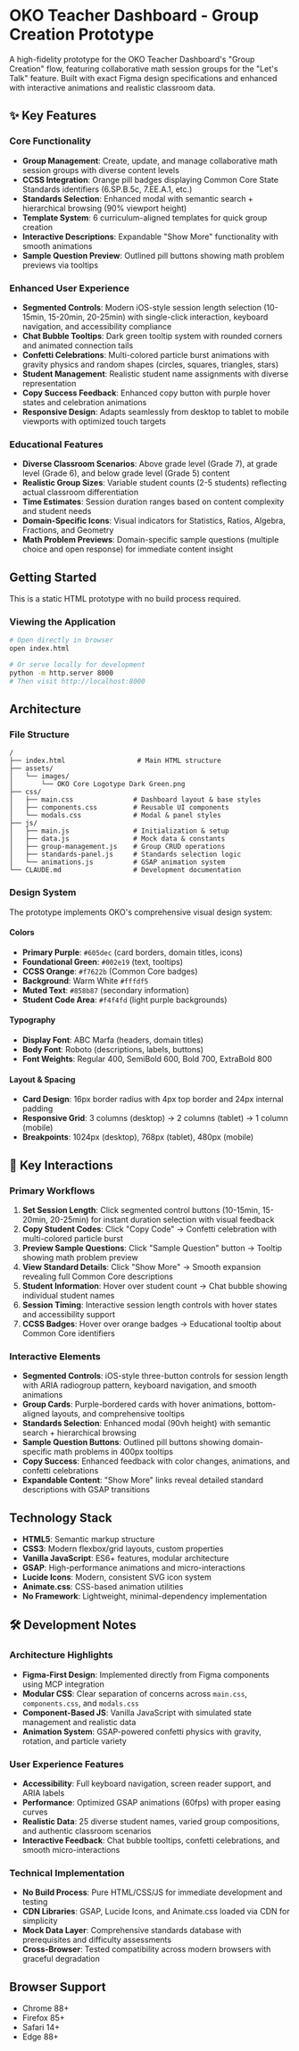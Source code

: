# OKO Teacher Dashboard - Group Creation Prototype

A high-fidelity prototype for the OKO Teacher Dashboard's "Group Creation" flow, featuring collaborative math session groups for the "Let's Talk" feature. Built with exact Figma design specifications and enhanced with interactive animations and realistic classroom data.

## ✨ Key Features

### Core Functionality
- **Group Management**: Create, update, and manage collaborative math session groups with diverse content levels
- **CCSS Integration**: Orange pill badges displaying Common Core State Standards identifiers (6.SP.B.5c, 7.EE.A.1, etc.)
- **Standards Selection**: Enhanced modal with semantic search + hierarchical browsing (90% viewport height)
- **Template System**: 6 curriculum-aligned templates for quick group creation
- **Interactive Descriptions**: Expandable "Show More" functionality with smooth animations
- **Sample Question Preview**: Outlined pill buttons showing math problem previews via tooltips

### Enhanced User Experience  
- **Segmented Controls**: Modern iOS-style session length selection (10-15min, 15-20min, 20-25min) with single-click interaction, keyboard navigation, and accessibility compliance
- **Chat Bubble Tooltips**: Dark green tooltip system with rounded corners and animated connection tails
- **Confetti Celebrations**: Multi-colored particle burst animations with gravity physics and random shapes (circles, squares, triangles, stars)
- **Student Management**: Realistic student name assignments with diverse representation
- **Copy Success Feedback**: Enhanced copy button with purple hover states and celebration animations
- **Responsive Design**: Adapts seamlessly from desktop to tablet to mobile viewports with optimized touch targets

### Educational Features
- **Diverse Classroom Scenarios**: Above grade level (Grade 7), at grade level (Grade 6), and below grade level (Grade 5) content
- **Realistic Group Sizes**: Variable student counts (2-5 students) reflecting actual classroom differentiation
- **Time Estimates**: Session duration ranges based on content complexity and student needs
- **Domain-Specific Icons**: Visual indicators for Statistics, Ratios, Algebra, Fractions, and Geometry
- **Math Problem Previews**: Domain-specific sample questions (multiple choice and open response) for immediate content insight

## Getting Started

This is a static HTML prototype with no build process required.

### Viewing the Application

```bash
# Open directly in browser
open index.html

# Or serve locally for development
python -m http.server 8000
# Then visit http://localhost:8000
```

## Architecture

### File Structure
```
/
├── index.html                  # Main HTML structure
├── assets/
│   └── images/
│       └── OKO Core Logotype Dark Green.png
├── css/
│   ├── main.css               # Dashboard layout & base styles
│   ├── components.css         # Reusable UI components
│   └── modals.css             # Modal & panel styles
├── js/
│   ├── main.js                # Initialization & setup
│   ├── data.js                # Mock data & constants
│   ├── group-management.js    # Group CRUD operations
│   ├── standards-panel.js     # Standards selection logic
│   └── animations.js          # GSAP animation system
└── CLAUDE.md                  # Development documentation
```

### Design System

The prototype implements OKO's comprehensive visual design system:

#### Colors
- **Primary Purple**: `#605dec` (card borders, domain titles, icons)
- **Foundational Green**: `#002e19` (text, tooltips)
- **CCSS Orange**: `#f7622b` (Common Core badges)
- **Background**: Warm White `#fffdf5`
- **Muted Text**: `#858b87` (secondary information)
- **Student Code Area**: `#f4f4fd` (light purple backgrounds)

#### Typography
- **Display Font**: ABC Marfa (headers, domain titles)
- **Body Font**: Roboto (descriptions, labels, buttons)
- **Font Weights**: Regular 400, SemiBold 600, Bold 700, ExtraBold 800

#### Layout & Spacing
- **Card Design**: 16px border radius with 4px top border and 24px internal padding
- **Responsive Grid**: 3 columns (desktop) → 2 columns (tablet) → 1 column (mobile)
- **Breakpoints**: 1024px (desktop), 768px (tablet), 480px (mobile)

## 🎯 Key Interactions

### Primary Workflows
1. **Set Session Length**: Click segmented control buttons (10-15min, 15-20min, 20-25min) for instant duration selection with visual feedback
2. **Copy Student Codes**: Click "Copy Code" → Confetti celebration with multi-colored particle burst
3. **Preview Sample Questions**: Click "Sample Question" button → Tooltip showing math problem preview
4. **View Standard Details**: Click "Show More" → Smooth expansion revealing full Common Core descriptions  
5. **Student Information**: Hover over student count → Chat bubble showing individual student names
6. **Session Timing**: Interactive session length controls with hover states and accessibility support
7. **CCSS Badges**: Hover over orange badges → Educational tooltip about Common Core identifiers

### Interactive Elements
- **Segmented Controls**: iOS-style three-button controls for session length with ARIA radiogroup pattern, keyboard navigation, and smooth animations
- **Group Cards**: Purple-bordered cards with hover animations, bottom-aligned layouts, and comprehensive tooltips
- **Standards Selection**: Enhanced modal (90vh height) with semantic search + hierarchical browsing
- **Sample Question Buttons**: Outlined pill buttons showing domain-specific math problems in 400px tooltips
- **Copy Success**: Enhanced feedback with color changes, animations, and confetti celebrations
- **Expandable Content**: "Show More" links reveal detailed standard descriptions with GSAP transitions

## Technology Stack

- **HTML5**: Semantic markup structure
- **CSS3**: Modern flexbox/grid layouts, custom properties
- **Vanilla JavaScript**: ES6+ features, modular architecture
- **GSAP**: High-performance animations and micro-interactions
- **Lucide Icons**: Modern, consistent SVG icon system
- **Animate.css**: CSS-based animation utilities
- **No Framework**: Lightweight, minimal-dependency implementation

## 🛠️ Development Notes

### Architecture Highlights
- **Figma-First Design**: Implemented directly from Figma components using MCP integration
- **Modular CSS**: Clear separation of concerns across `main.css`, `components.css`, and `modals.css`
- **Component-Based JS**: Vanilla JavaScript with simulated state management and realistic data
- **Animation System**: GSAP-powered confetti physics with gravity, rotation, and particle variety

### User Experience Features
- **Accessibility**: Full keyboard navigation, screen reader support, and ARIA labels
- **Performance**: Optimized GSAP animations (60fps) with proper easing curves
- **Realistic Data**: 25 diverse student names, varied group compositions, and authentic classroom scenarios
- **Interactive Feedback**: Chat bubble tooltips, confetti celebrations, and smooth micro-interactions

### Technical Implementation
- **No Build Process**: Pure HTML/CSS/JS for immediate development and testing
- **CDN Libraries**: GSAP, Lucide Icons, and Animate.css loaded via CDN for simplicity
- **Mock Data Layer**: Comprehensive standards database with prerequisites and difficulty assessments
- **Cross-Browser**: Tested compatibility across modern browsers with graceful degradation

## Browser Support

- Chrome 88+
- Firefox 85+
- Safari 14+
- Edge 88+
